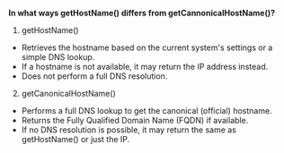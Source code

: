 **In what ways getHostName() differs from getCannonicalHostName()?**

1. getHostName()

- Retrieves the hostname based on the current system's settings or a simple DNS lookup.
- If a hostname is not available, it may return the IP address instead.
- Does not perform a full DNS resolution.

2. getCanonicalHostName()

- Performs a full DNS lookup to get the canonical (official) hostname.
- Returns the Fully Qualified Domain Name (FQDN) if available.
- If no DNS resolution is possible, it may return the same as getHostName() or just the IP.
